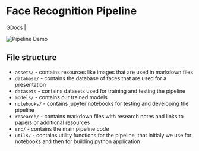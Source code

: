 
# Face Recognition Pipeline
[GDocs](https://docs.google.com/document/d/14on8KvRoEUYM7ZxJZAl3welFy0YEp0YTtSzomVr_4aU/edit) |

![Pipeline Demo](https://youtu.be/Ae4rrXVnkx0)

## File structure
- `assets/` - contains resources like images that are used in markdown files
- `database/` - contains the database of faces that are used for a presentation
- `datasets` - contains datasets used for training and testing the pipeline
- `models/` - contains our trained models
- `notebooks/` - contains jupyter notebooks for testing and developing the pipeline
- `research/` - contains markdown files with research notes and links to papers or additional resources
- `src/` - contains the main pipeline code
- `utils/` - contains utility functions for the pipeline, that initialy we use for notebooks and then for building python application
